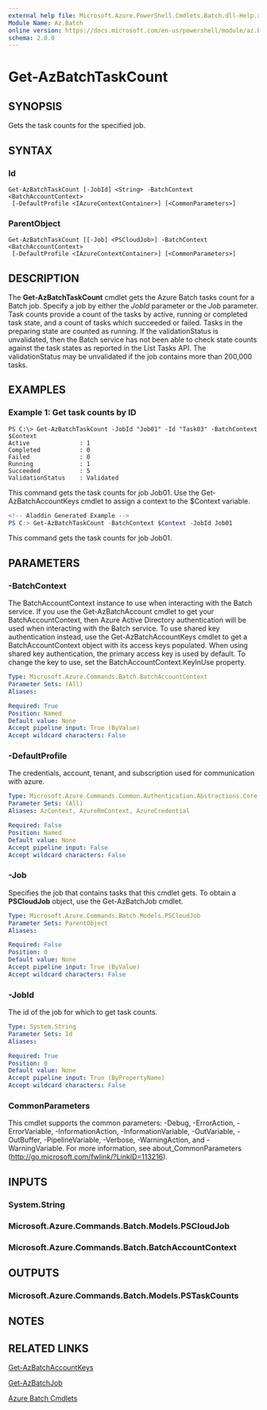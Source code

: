 ```yaml
---
external help file: Microsoft.Azure.PowerShell.Cmdlets.Batch.dll-Help.xml
Module Name: Az.Batch
online version: https://docs.microsoft.com/en-us/powershell/module/az.batch/get-azbatchtaskcount
schema: 2.0.0
---
```


# Get-AzBatchTaskCount

## SYNOPSIS
Gets the task counts for the specified job.

## SYNTAX

### Id
```
Get-AzBatchTaskCount [-JobId] <String> -BatchContext <BatchAccountContext>
 [-DefaultProfile <IAzureContextContainer>] [<CommonParameters>]
```

### ParentObject
```
Get-AzBatchTaskCount [[-Job] <PSCloudJob>] -BatchContext <BatchAccountContext>
 [-DefaultProfile <IAzureContextContainer>] [<CommonParameters>]
```

## DESCRIPTION
The **Get-AzBatchTaskCount** cmdlet gets the Azure Batch tasks count for a Batch job.
Specify a job by either the *JobId* parameter or the *Job* parameter.
Task counts provide a count of the tasks by active, running or completed task state, and a count of tasks which succeeded or failed. Tasks in the preparing state are counted as running. If the validationStatus is unvalidated, then the Batch service has not been able to check state counts against the task states as reported in the List Tasks API. The validationStatus may be unvalidated if the job contains more than 200,000 tasks.

## EXAMPLES

### Example 1: Get task counts by ID
```
PS C:\> Get-AzBatchTaskCount -JobId "Job01" -Id "Task03" -BatchContext $Context
Active              : 1
Completed           : 0
Failed              : 0
Running             : 1
Succeeded           : 5
ValidationStatus    : Validated
```

This command gets the task counts for job Job01.
Use the Get-AzBatchAccountKeys cmdlet to assign a context to the $Context variable.

```powershell 
<!-- Aladdin Generated Example --> 
PS C:> Get-AzBatchTaskCount -BatchContext $Context -JobId Job01
```

This command gets the task counts for job Job01.

## PARAMETERS

### -BatchContext
The BatchAccountContext instance to use when interacting with the Batch service.
If you use the Get-AzBatchAccount cmdlet to get your BatchAccountContext, then Azure Active Directory authentication will be used when interacting with the Batch service.
To use shared key authentication instead, use the Get-AzBatchAccountKeys cmdlet to get a BatchAccountContext object with its access keys populated.
When using shared key authentication, the primary access key is used by default.
To change the key to use, set the BatchAccountContext.KeyInUse property.

```yaml
Type: Microsoft.Azure.Commands.Batch.BatchAccountContext
Parameter Sets: (All)
Aliases:

Required: True
Position: Named
Default value: None
Accept pipeline input: True (ByValue)
Accept wildcard characters: False
```

### -DefaultProfile
The credentials, account, tenant, and subscription used for communication with azure.

```yaml
Type: Microsoft.Azure.Commands.Common.Authentication.Abstractions.Core.IAzureContextContainer
Parameter Sets: (All)
Aliases: AzContext, AzureRmContext, AzureCredential

Required: False
Position: Named
Default value: None
Accept pipeline input: False
Accept wildcard characters: False
```

### -Job
Specifies the job that contains tasks that this cmdlet gets.
To obtain a **PSCloudJob** object, use the Get-AzBatchJob cmdlet.

```yaml
Type: Microsoft.Azure.Commands.Batch.Models.PSCloudJob
Parameter Sets: ParentObject
Aliases:

Required: False
Position: 0
Default value: None
Accept pipeline input: True (ByValue)
Accept wildcard characters: False
```

### -JobId
The id of the job for which to get task counts.

```yaml
Type: System.String
Parameter Sets: Id
Aliases:

Required: True
Position: 0
Default value: None
Accept pipeline input: True (ByPropertyName)
Accept wildcard characters: False
```

### CommonParameters
This cmdlet supports the common parameters: -Debug, -ErrorAction, -ErrorVariable, -InformationAction, -InformationVariable, -OutVariable, -OutBuffer, -PipelineVariable, -Verbose, -WarningAction, and -WarningVariable. For more information, see about_CommonParameters (http://go.microsoft.com/fwlink/?LinkID=113216).

## INPUTS

### System.String

### Microsoft.Azure.Commands.Batch.Models.PSCloudJob

### Microsoft.Azure.Commands.Batch.BatchAccountContext

## OUTPUTS

### Microsoft.Azure.Commands.Batch.Models.PSTaskCounts

## NOTES

## RELATED LINKS

[Get-AzBatchAccountKeys](./Get-AzBatchAccountKeys.md)

[Get-AzBatchJob](./Get-AzBatchJob.md)

[Azure Batch Cmdlets](./Az.Batch.md)
